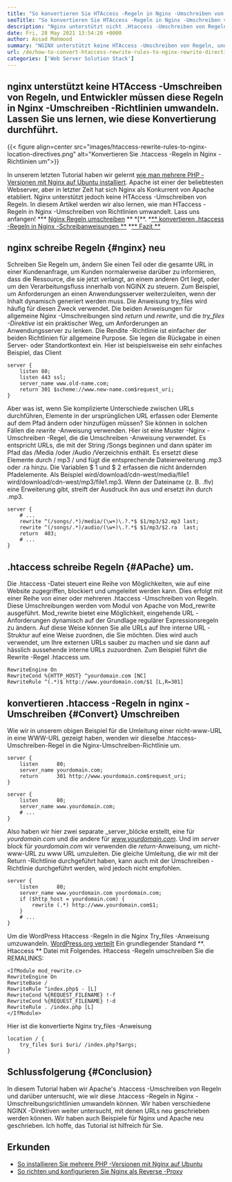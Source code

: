 ```yaml
---
title: "So konvertieren Sie HTAccess -Regeln in Nginx -Umschreiben von Richtlinien" 
seoTitle: "So konvertieren Sie HTAccess -Regeln in Nginx -Umschreiben von Richtlinien" 
description: "Nginx unterstützt nicht .Htaccess -Umschreiben von Regeln, sodass Entwickler diese Regeln in Nginx -Umschreiben -Richtlinien umwandeln müssen. Lassen Sie uns lernen, wie Sie diese Konvertierung durchführen." 
date: Fri, 28 May 2021 13:54:20 +0000
author: Assad Mahmood
summary: "NGINX unterstützt keine HTAccess -Umschreiben von Regeln, und Entwickler müssen diese Regeln in Nginx -Umschreiben -Richtlinien umwandeln. Lassen Sie uns lernen, wie man diese Konvertierung durchführt." 
url: /de/how-to-convert-htaccess-rewrite-rules-to-nginx-rewrite-directives/
categories: ['Web Server Solution Stack']
---
```


## nginx unterstützt keine HTAccess -Umschreiben von Regeln, und Entwickler müssen diese Regeln in Nginx -Umschreiben -Richtlinien umwandeln. Lassen Sie uns lernen, wie diese Konvertierung durchführt.

{{< figure align=center src="images/htaccess-rewrite-rules-to-nginx-location-directives.png" alt="Konvertieren Sie .htaccess -Regeln in Nginx -Richtlinien um">}}

In unserem letzten Tutorial haben wir gelernt [wie man mehrere PHP -Versionen mit Nginx auf Ubuntu installiert][1]. Apache ist einer der beliebtesten Webserver, aber in letzter Zeit hat sich Nginx als Konkurrent von Apache etabliert. Nginx unterstützt jedoch keine HTAccess -Umschreiben von Regeln. In diesem Artikel werden wir also lernen, wie man HTaccess -Regeln in Nginx -Umschreiben von Richtlinien umwandelt. Lass uns anfangen!
  *** [Nginx Regeln umschreiben][2] **
  *[**.
  *[** konvertieren .htaccess -Regeln in Nginx -Schreibanweisungen **][4]
  *[** Fazit **][5]

## nginx schreibe Regeln {#nginx} neu
Schreiben Sie Regeln um, ändern Sie einen Teil oder die gesamte URL in einer Kundenanfrage, um Kunden normalerweise darüber zu informieren, dass die Ressource, die sie jetzt verlangt, an einem anderen Ort liegt, oder um den Verarbeitungsfluss innerhalb von NGINX zu steuern. Zum Beispiel, um Anforderungen an einen Anwendungsserver weiterzuleiten, wenn der Inhalt dynamisch generiert werden muss. Die Anweisung try_files wird häufig für diesen Zweck verwendet.
Die beiden Anweisungen für allgemeine Nginx -Umschreibungen sind _return_ und _rewrite_, und die _try_files -Direktive_ ist ein praktischer Weg, um Anforderungen an Anwendungsserver zu lenken.
Die Rendite -Richtlinie ist einfacher der beiden Richtlinien für allgemeine Purpose. Sie legen die Rückgabe in einen Server- oder Standortkontext ein.
Hier ist beispielsweise ein sehr einfaches Beispiel, das Client
```
server {
    listen 80;
    listen 443 ssl;
    server_name www.old-name.com;
    return 301 $scheme://www.new-name.com$request_uri;
}
```
Aber was ist, wenn Sie komplizierte Unterschiede zwischen URLs durchführen, Elemente in der ursprünglichen URL erfassen oder Elemente auf dem Pfad ändern oder hinzufügen müssen? Sie können in solchen Fällen die _rewrite_ -Anweisung verwenden.
Hier ist eine Muster -Nginx -Umschreiben -Regel, die die Umschreiben -Anweisung verwendet. Es entspricht URLs, die mit der String /Songs beginnen und dann später im Pfad das /Media /oder /Audio /Verzeichnis enthält. Es ersetzt diese Elemente durch / mp3 / und fügt die entsprechende Dateierweiterung .mp3 oder .ra hinzu. Die Variablen $ 1 und $ 2 erfassen die nicht ändernden Pfadelemente. Als Beispiel wird/download/cdn-west/media/file1 wird/download/cdn-west/mp3/file1.mp3. Wenn der Dateiname (z. B. .flv) eine Erweiterung gibt, streift der Ausdruck ihn aus und ersetzt ihn durch .mp3.
```
server {
    # ...
    rewrite ^(/songs/.*)/media/(\w+)\.?.*$ $1/mp3/$2.mp3 last;
    rewrite ^(/songs/.*)/audio/(\w+)\.?.*$ $1/mp3/$2.ra  last;
    return  403;
    # ...
}
```

## .htaccess schreibe Regeln {#APache} um.
Die .htaccess -Datei steuert eine Reihe von Möglichkeiten, wie auf eine Website zugegriffen, blockiert und umgeleitet werden kann. Dies erfolgt mit einer Reihe von einer oder mehreren .htaccess -Umschreiben von Regeln. Diese Umschreibungen werden vom Modul von Apache von Mod_rewrite ausgeführt.
Mod_rewrite bietet eine Möglichkeit, eingehende URL -Anforderungen dynamisch auf der Grundlage regulärer Expressionsregeln zu ändern. Auf diese Weise können Sie alle URLs auf Ihre interne URL -Struktur auf eine Weise zuordnen, die Sie möchten. Dies wird auch verwendet, um Ihre externen URLs sauber zu machen und sie dann auf hässlich aussehende interne URLs zuzuordnen.
Zum Beispiel führt die Rewrite -Regel .htaccess um.
```
RewriteEngine On
RewriteCond %{HTTP_HOST} ^yourdomain.com [NC]
RewriteRule ^(.*)$ http://www.yourdomain.com/$1 [L,R=301]
```

## konvertieren .htaccess -Regeln in nginx -Umschreiben {#Convert} Umschreiben
Wie wir in unserem obigen Beispiel für die Umleitung einer nicht-www-URL in eine WWW-URL gezeigt haben, wenden wir dieselbe .htaccess-Umschreiben-Regel in die Nginx-Umschreiben-Richtlinie um.
```
server {
    listen      80;
    server_name yourdomain.com;
    return      301 http://www.yourdomain.com$request_uri;
}
 
server {
    listen      80;
    server_name www.yourdomain.com;
    # ...
}
```
Also haben wir hier zwei separate _server_blöcke erstellt, eine für _yourdomain.com_ und die andere für _www.yourdomain.com_. Und im _server_ block für _yourdomain.com_ wir verwenden die _return_-Anweisung, um nicht-www-URL zu www URL umzuleiten.
Die gleiche Umleitung, die wir mit der Return -Richtlinie durchgeführt haben, kann auch mit der Umschreiben -Richtlinie durchgeführt werden, wird jedoch nicht empfohlen.
```
server {
    listen      80;
    server_name www.yourdomain.com yourdomain.com;
    if ($http_host = yourdomain.com) {
        rewrite (.*) http://www.yourdomain.com$1;
    }
    # ...
}
```
Um die WordPress Htaccess -Regeln in die Nginx Try_files -Anweisung umzuwandeln.
[WordPress.org verteilt][6] Ein grundlegender Standard **. Htaccess ** Datei mit Folgendes. Htaccess -Regeln umschreiben Sie die REMALINKS:
```
<IfModule mod_rewrite.c>
RewriteEngine On
RewriteBase /
RewriteRule ^index.php$ - [L]
RewriteCond %{REQUEST_FILENAME} !-f
RewriteCond %{REQUEST_FILENAME} !-d
RewriteRule . /index.php [L]
</IfModule>
```
Hier ist die konvertierte Nginx try_files -Anweisung
```
location / {
    try_files $uri $uri/ /index.php?$args;
}
```

## Schlussfolgerung {#Conclusion}
In diesem Tutorial haben wir Apache's .htaccess -Umschreiben von Regeln und darüber untersucht, wie wir diese .htaccess -Regeln in Nginx -Umschreibungsrichtlinien umwandeln können. Wir haben verschiedene NGINX -Direktiven weiter untersucht, mit denen URLs neu geschrieben werden können. Wir haben auch Beispiele für Nginx und Apache neu geschrieben. Ich hoffe, das Tutorial ist hilfreich für Sie.

## Erkunden
  * [So installieren Sie mehrere PHP -Versionen mit Nginx auf Ubuntu][1]
  * [So richten und konfigurieren Sie Nginx als Reverse -Proxy][7]

  
[1]: https://blog.containerize.com/web-server-solution-stack/how-to-install-multiple-php-versions-with-nginx-on-ubuntu/
[2]: #nginx
[3]: #apache
[4]: #convert
[5]: #conclusion
[6]: https://codex.wordpress.org/htaccess
[7]: https://blog.containerize.com/web-server-solution-stack/how-to-setup-and-configure-nginx-as-reverse-proxy/
